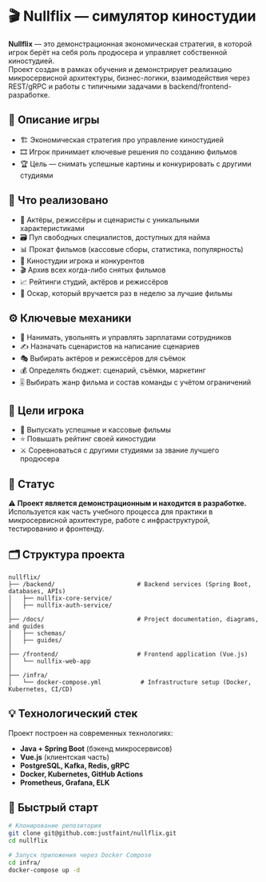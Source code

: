 # 🎬 Nullflix — симулятор киностудии

**Nullflix** — это демонстрационная экономическая стратегия, в которой игрок берёт на себя роль продюсера и управляет собственной киностудией.  
Проект создан в рамках обучения и демонстрирует реализацию микросервисной архитектуры, бизнес-логики, взаимодействия через REST/gRPC и работы с типичными задачами в backend/frontend-разработке.


## 🧩 Описание игры

- 🏗️ Экономическая стратегия про управление киностудией
- 🎞️ Игрок принимает ключевые решения по созданию фильмов
- 🏆 Цель — снимать успешные картины и конкурировать с другими студиями


## 🧠 Что реализовано

- 👥 Актёры, режиссёры и сценаристы с уникальными характеристиками
- 🗃️ Пул свободных специалистов, доступных для найма
- 📊 Прокат фильмов (кассовые сборы, статистика, популярность)
- 🏢 Киностудии игрока и конкурентов
- 🎬 Архив всех когда-либо снятых фильмов
- 📈 Рейтинги студий, актёров и режиссёров
- 🥇 Оскар, который вручается раз в неделю за лучшие фильмы


## ⚙️ Ключевые механики

- 📌 Нанимать, увольнять и управлять зарплатами сотрудников
- ✍️ Назначать сценаристов на написание сценариев
- 🎭 Выбирать актёров и режиссёров для съёмок
- 💰 Определять бюджет: сценарий, съёмки, маркетинг
- 🎚️ Выбирать жанр фильма и состав команды с учётом ограничений


## 🎯 Цели игрока

- 🎥 Выпускать успешные и кассовые фильмы
- ⭐ Повышать рейтинг своей киностудии
- ⚔️ Соревноваться с другими студиями за звание лучшего продюсера


## 🧪 Статус
⚠️ **Проект является демонстрационным и находится в разработке.**  
Используется как часть учебного процесса для практики в микросервисной архитектуре, работе с инфраструктурой, тестированию и фронтенду.


## 🗂️ Структура проекта
```
nullflix/
├── /backend/                       # Backend services (Spring Boot, databases, APIs)
│   ├── nullfix-core-service/
│   ├── nullfix-auth-service/
│
├── /docs/                          # Project documentation, diagrams, and guides
│   ├── schemas/
│   ├── guides/
│
├── /frontend/                      # Frontend application (Vue.js)
│   └── nullfix-web-app
│
├── /infra/
│   └── docker-compose.yml           # Infrastructure setup (Docker, Kubernetes, CI/CD)
```


## 💡 Технологический стек

Проект построен на современных технологиях:
- **Java + Spring Boot** (бэкенд микросервисов)
- **Vue.js** (клиентская часть)
- **PostgreSQL, Kafka, Redis, gRPC**
- **Docker, Kubernetes, GitHub Actions**
- **Prometheus, Grafana, ELK**


## 🚀 Быстрый старт
```bash
# Клонирование репозитория
git clone git@github.com:justfaint/nullflix.git
cd nullflix

# Запуск приложения через Docker Compose
cd infra/
docker-compose up -d
